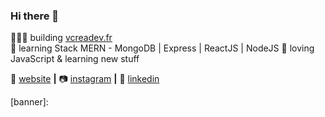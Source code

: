 ### Hi there 👋



👨🏼‍💻 building [vcreadev.fr][website]  
🧠 learning Stack MERN - MongoDB | Express | ReactJS | NodeJS
💜 loving JavaScript & learning new stuff

🏡 [website][website] **|** 
📷 [instagram][instagram] **|** 
👔 [linkedin][linkedin]

[banner]: 

[website]: https://vcreadev.fr
[instagram]: https://instagram.com/vcreadev
[linkedin]: https://linkedin.com/in/vanyvcrea



